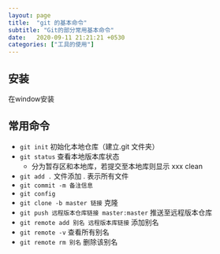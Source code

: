 ```yaml
---
layout: page
title:  "git 的基本命令"
subtitle: "Git的部分常用基本命令"
date:   2020-09-11 21:21:21 +0530
categories: ["工具的使用"]
---
```


## 安装

在window安装

## 常用命令

- `git init` 初始化本地仓库（建立.git 文件夹）
- `git status` 查看本地版本库状态
    - 分为暂存区和本地库，若提交至本地库则显示 xxx clean
- `git add .` 文件添加  . 表示所有文件
- `git commit -m 备注信息` 
- `git config`
- `git clone -b master 链接` 克隆
- `git push 远程版本仓库链接 master:master` 推送至远程版本仓库
- `git remote add 别名 远程版本库链接` 添加别名
- `git remote -v` 查看所有别名
- `git remote rm 别名` 删除该别名